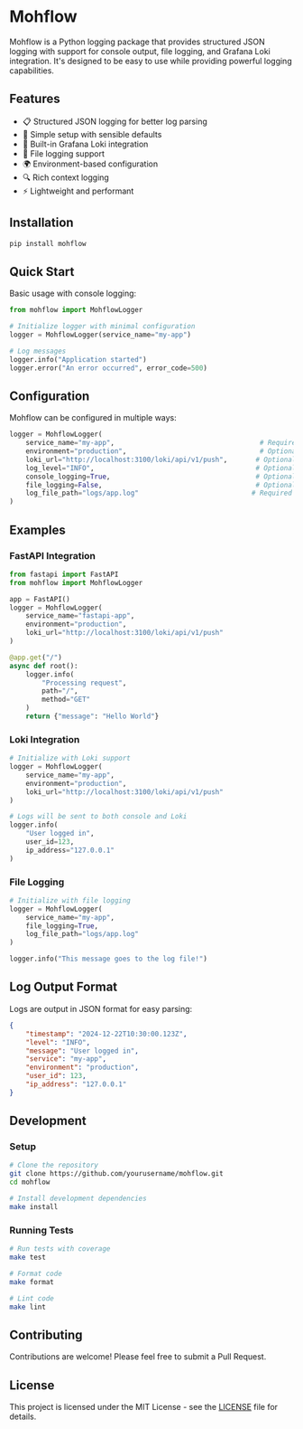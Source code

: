 # Mohflow

Mohflow is a Python logging package that provides structured JSON logging with support for console output, file logging, and Grafana Loki integration. It's designed to be easy to use while providing powerful logging capabilities.

## Features

- 📋 Structured JSON logging for better log parsing
- 🚀 Simple setup with sensible defaults
- 🔄 Built-in Grafana Loki integration
- 📁 File logging support
- 🌍 Environment-based configuration
- 🔍 Rich context logging
- ⚡ Lightweight and performant

## Installation

```bash
pip install mohflow
```

## Quick Start

Basic usage with console logging:

```python
from mohflow import MohflowLogger

# Initialize logger with minimal configuration
logger = MohflowLogger(service_name="my-app")

# Log messages
logger.info("Application started")
logger.error("An error occurred", error_code=500)
```

## Configuration

Mohflow can be configured in multiple ways:

```python
logger = MohflowLogger(
    service_name="my-app",                                    # Required
    environment="production",                                 # Optional (default: "development")
    loki_url="http://localhost:3100/loki/api/v1/push",       # Optional (default: None)
    log_level="INFO",                                        # Optional (default: "INFO")
    console_logging=True,                                    # Optional (default: True)
    file_logging=False,                                      # Optional (default: False)
    log_file_path="logs/app.log"                            # Required if file_logging=True
)
```

## Examples

### FastAPI Integration

```python
from fastapi import FastAPI
from mohflow import MohflowLogger

app = FastAPI()
logger = MohflowLogger(
    service_name="fastapi-app",
    environment="production",
    loki_url="http://localhost:3100/loki/api/v1/push"
)

@app.get("/")
async def root():
    logger.info(
        "Processing request",
        path="/",
        method="GET"
    )
    return {"message": "Hello World"}
```

### Loki Integration

```python
# Initialize with Loki support
logger = MohflowLogger(
    service_name="my-app",
    environment="production",
    loki_url="http://localhost:3100/loki/api/v1/push"
)

# Logs will be sent to both console and Loki
logger.info(
    "User logged in", 
    user_id=123,
    ip_address="127.0.0.1"
)
```

### File Logging

```python
# Initialize with file logging
logger = MohflowLogger(
    service_name="my-app",
    file_logging=True,
    log_file_path="logs/app.log"
)

logger.info("This message goes to the log file!")
```

## Log Output Format

Logs are output in JSON format for easy parsing:

```json
{
    "timestamp": "2024-12-22T10:30:00.123Z",
    "level": "INFO",
    "message": "User logged in",
    "service": "my-app",
    "environment": "production",
    "user_id": 123,
    "ip_address": "127.0.0.1"
}
```

## Development

### Setup

```bash
# Clone the repository
git clone https://github.com/yourusername/mohflow.git
cd mohflow

# Install development dependencies
make install
```

### Running Tests

```bash
# Run tests with coverage
make test

# Format code
make format

# Lint code
make lint
```

## Contributing

Contributions are welcome! Please feel free to submit a Pull Request.

## License

This project is licensed under the MIT License - see the [LICENSE](LICENSE) file for details.